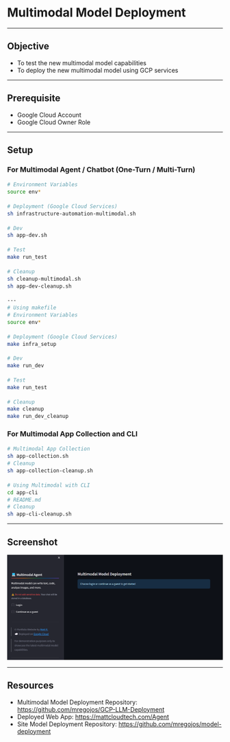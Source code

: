 # Multimodal Model Deployment

---
## Objective
* To test the new multimodal model capabilities
* To deploy the new multimodal model using GCP services

---
## Prerequisite
* Google Cloud Account
* Google Cloud Owner Role

---
## Setup

### For Multimodal Agent / Chatbot (One-Turn / Multi-Turn)
```sh
# Environment Variables
source env*

# Deployment (Google Cloud Services)
sh infrastructure-automation-multimodal.sh

# Dev
sh app-dev.sh

# Test
make run_test

# Cleanup
sh cleanup-multimodal.sh
sh app-dev-cleanup.sh

---
# Using makefile
# Environment Variables
source env*

# Deployment (Google Cloud Services)
make infra_setup

# Dev
make run_dev

# Test
make run_test

# Cleanup
make cleanup
make run_dev_cleanup

```

### For Multimodal App Collection and CLI
```sh
# Multimodal App Collection
sh app-collection.sh 
# Cleanup
sh app-collection-cleanup.sh

# Using Multimodal with CLI
cd app-cli
# README.md
# Cleanup
sh app-cli-cleanup.sh
```

---
## Screenshot

![Screenshot](image/Screenshot.png)


---
## Resources
* Multimodal Model Deployment Repository: https://github.com/mregojos/GCP-LLM-Deployment
* Deployed Web App: https://mattcloudtech.com/Agent
* Site Model Deployment Repository: https://github.com/mregojos/model-deployment